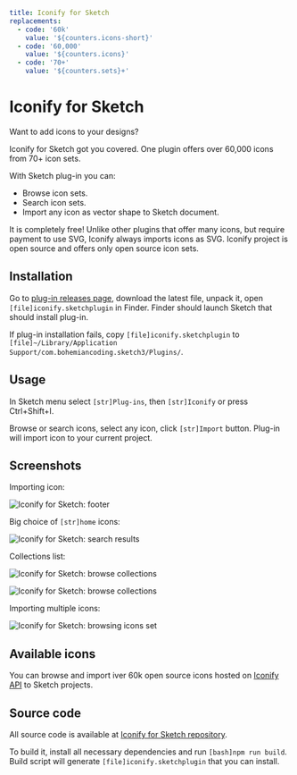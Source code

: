 ```yaml
title: Iconify for Sketch
replacements:
  - code: '60k'
    value: '${counters.icons-short}'
  - code: '60,000'
    value: '${counters.icons}'
  - code: '70+'
    value: '${counters.sets}+'
```

# Iconify for Sketch

Want to add icons to your designs?

Iconify for Sketch got you covered. One plugin offers over 60,000 icons from 70+ icon sets.

With Sketch plug-in you can:

- Browse icon sets.
- Search icon sets.
- Import any icon as vector shape to Sketch document.

It is completely free! Unlike other plugins that offer many icons, but require payment to use SVG, Iconify always imports icons as SVG. Iconify project is open source and offers only open source icon sets.

## Installation

Go to [plug-in releases page](https://github.com/iconify/iconify-sketch/releases), download the latest file, unpack it, open `[file]iconify.sketchplugin` in Finder. Finder should launch Sketch that should install plug-in.

If plug-in installation fails, copy `[file]iconify.sketchplugin` to `[file]~/Library/Application Support/com.bohemiancoding.sketch3/Plugins/`.

## Usage

In Sketch menu select `[str]Plug-ins`, then `[str]Iconify` or press Ctrl+Shift+I.

Browse or search icons, select any icon, click `[str]Import` button. Plug-in will import icon to your current project.

## Screenshots

Importing icon:

![Iconify for Sketch: footer](https://docs.iconify.design/assets/images/plugins/sketch_footer.png)

Big choice of `[str]home` icons:

![Iconify for Sketch: search results](https://docs.iconify.design/assets/images/plugins/sketch_home_grid.png)

Collections list:

![Iconify for Sketch: browse collections](https://docs.iconify.design/assets/images/plugins/sketch_index.png)

![Iconify for Sketch: browse collections](https://docs.iconify.design/assets/images/plugins/sketch_emoji.png)

Importing multiple icons:

![Iconify for Sketch: browsing icons set](https://docs.iconify.design/assets/images/plugins/sketch_select_multiple.png)

## Available icons

You can browse and import iver 60k open source icons hosted on [Iconify API](../../api/index.md) to Sketch projects.

## Source code

All source code is available at [Iconify for Sketch repository](https://github.com/iconify/iconify-sketch).

To build it, install all necessary dependencies and run `[bash]npm run build`. Build script will generate `[file]iconify.sketchplugin` that you can install.
